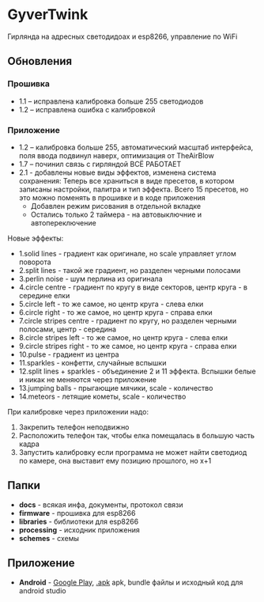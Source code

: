 # GyverTwink
Гирлянда на адресных светодидоах и esp8266, управление по WiFi

## Обновления
### Прошивка
- 1.1 – исправлена калибровка больше 255 светодиодов
- 1.2 – исправлена ошибка с калибровкой

### Приложение
- 1.2 – калибровка больше 255, автоматический масштаб интерфейса, поля ввода подвинул наверх, оптимизация от TheAirBlow
- 1.7 – починил связь с гирляндой ВСЁ РАБОТАЕТ
- 2.1 - добавлены новые виды эффектов, изменена система сохранения:
  Теперь все храниться в виде пресетов, в котором записаны настройки, палитра и тип эффекта. Всего 15 пресетов, но это можно поменять в прошивке и в коде приложения
  - Добавлен режим рисования в отдельной вкладке
  - Остались только 2 таймера - на автовыключние и автопереключение
  
Новые эффекты:
  - 1.solid lines - градиент как оригинале, но scale управляет углом поворота
  - 2.split lines - такой же градиент, но разделен черными полосами
  - 3.perlin noise - шум перлина из оригинала
  - 4.circle centre - градиент по кругу в виде секторов, центр круга - в середине елки
  - 5.circle left - то же самое, но центр круга - слева елки
  - 6.circle right - то же самое, но центр круга - справа елки
  - 7.circle stripes centre - градиент по кругу, но разделен черными полосами, центр - середина
  - 8.circle stripes left - то же самое, но центр круга - слева елки
  - 9.circle stripes right - то же самое, но центр круга - справа елки
  - 10.pulse - градиент из центра
  - 11.sparkles - конфетти, случайные вспышки
  - 12.split lines + sparkles - объединение 2 и 11 эффекта. Вспышки белые и никак не меняются через приложение
  - 13.jumping balls - прыгающие мячики, scale - количество
  - 14.meteors - летящие кометы, scale - количество
  
При калибровке через приложении надо:
  1. Закрепить телефон неподвижно
  2. Расположить телефон так, чтобы елка помещалась в большую часть кадра
  3. Запустить калибровку
  если программа не может найти светодиод по камере, она выставит ему позицию прошлого, но x+1


## Папки
- **docs** - всякая инфа, документы, протокол связи
- **firmware** - прошивка для esp8266
- **libraries** - библиотеки для esp8266
- **processing** - исходник приложения
- **schemes** - схемы

## Приложение
- **Android** - [Google Play](https://play.google.com/store/apps/details?id=ru.alexgyver.GyverTwink), [.apk](https://github.com/AlexGyver/GyverTwink/raw/main/Android/gyvertwink.apk)
apk, bundle файлы и исходный код для android studio
